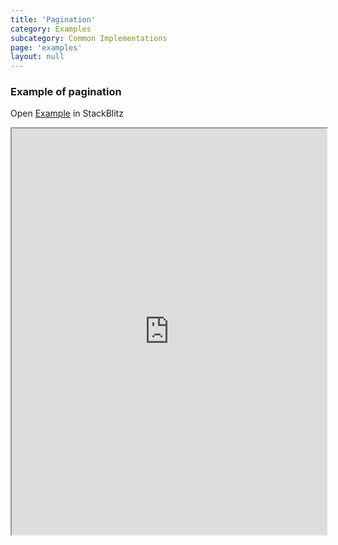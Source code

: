 ```yaml
---
title: 'Pagination'
category: Examples
subcategory: Common Implementations
page: 'examples'
layout: null
---
```


<h3>Example of pagination</h3>
<div>Open <a href="https://stackblitz.com/edit/tablejs-pagination" target="_blank">Example</a> in StackBlitz <a href="https://stackblitz.com/edit/tablejs-pagination" target="_blank"><i class="fas fa-external-link-alt"></i></a></div><p></p>
<iframe width="100%" height="650px" src="https://stackblitz.com/edit/tablejs-pagination?ctl=1&embed=1&file=src/app/app.component.ts&hideExplorer=1&hideNavigation=1&theme=light&view=preview"></iframe>